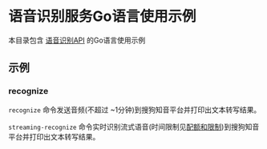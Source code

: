 # 语音识别服务Go语言使用示例

本目录包含 [语音识别API](https://zhiyin.sogou.com/product/recognition/) 的Go语言使用示例

## 示例

### recognize

`recognize` 命令发送音频(不超过 ~1分钟)到搜狗知音平台并打印出文本转写结果。

`streaming-recognize` 命令实时识别流式语音(时间限制见[配额和限制](https://docs.zhiyin.sogou.com/docs/asr/resources/quotas))到搜狗知音平台并打印出文本转写结果。
